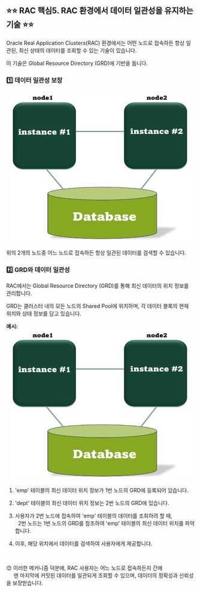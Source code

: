 ## ⭐⭐ RAC 핵심5. RAC 환경에서 데이터 일관성을 유지하는 기술  ⭐⭐

Oracle Real Application Clusters(RAC) 환경에서는 어떤 노드로 접속하든 항상 일관된, 
최신 상태의 데이터를 조회할 수 있는 기술이 있습니다. 

이 기술은 Global Resource Directory (GRD)에 기반을 둡니다.

### 1️⃣ 데이터 일관성 보장

<img src="https://github.com/oracleyu01/rac_class/blob/main/rac%EA%B7%B8%EB%A6%BC.png" width="500" height="400">


위의 2개의 노드중 어느 노드로 접속하든 항상 일관된 데이터를 검색할 수 있습니다.

### 2️⃣ GRD와 데이터 일관성

RAC에서는 Global Resource Directory (GRD)를 통해 최신 데이터의 위치 정보를 관리합니다.

GRD는 클러스터 내의 모든 노드의 Shared Pool에 위치하며, 각 데이터 블록의 현재 위치와 상태 정보를 담고 있습니다.

**예시:**
<img src="https://github.com/oracleyu01/rac_class/blob/main/rac%EA%B7%B8%EB%A6%BC.png" width="500" height="400">

1. 'emp' 테이블의 최신 데이터 위치 정보가 1번 노드의 GRD에 등록되어 있습니다.  

2. 'dept' 테이블의 최신 데이터 위치 정보는 2번 노드의 GRD에 있습니다.

3. 사용자가 2번 노드에 접속하여 'emp' 테이블의 데이터를 조회하려 할 때,  
   &nbsp;&nbsp;2번 노드는 1번 노드의 GRD를 참조하여 'emp' 테이블의 최신 데이터 위치를 파악합니다.
   
4. 이후, 해당 위치에서 데이터를 검색하여 사용자에게 제공합니다.  

&nbsp;
&nbsp;
&nbsp;

😊 이러한 메커니즘 덕분에, RAC 사용자는 어느 노드로 접속하든지 간에  
&nbsp;&nbsp;&nbsp;&nbsp; 맨 마지막에 커밋된 데이터를 일관되게 조회할 수 있으며,  데이터의 정확성과 신뢰성을 보장받습니다.

